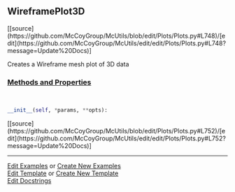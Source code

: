 ## <a id="McUtils.Plots.Plots.WireframePlot3D">WireframePlot3D</a> 
<div class="docs-source-link" markdown="1">
[[source](https://github.com/McCoyGroup/McUtils/blob/edit/Plots/Plots.py#L748)/[edit](https://github.com/McCoyGroup/McUtils/edit/edit/Plots/Plots.py#L748?message=Update%20Docs)]
</div>

Creates a Wireframe mesh plot of 3D data

<div class="collapsible-section">
 <div class="collapsible-section collapsible-section-header" markdown="1">
 
### <a class="collapse-link" data-toggle="collapse" href="#methods">Methods and Properties</a> <a class="float-right" data-toggle="collapse" href="#methods"><i class="fa fa-chevron-down"></i></a>

 </div>
 <div class="collapsible-section collapsible-section-body collapse" id="methods" markdown="1">

<a id="McUtils.Plots.Plots.WireframePlot3D.__init__" class="docs-object-method">&nbsp;</a> 
```python
__init__(self, *params, **opts): 
```
<div class="docs-source-link" markdown="1">
[[source](https://github.com/McCoyGroup/McUtils/blob/edit/Plots/Plots.py#L752)/[edit](https://github.com/McCoyGroup/McUtils/edit/edit/Plots/Plots.py#L752?message=Update%20Docs)]
</div>

 </div>
</div>




___

[Edit Examples](https://github.com/McCoyGroup/McUtils/edit/gh-pages/ci/examples/McUtils/Plots/Plots/WireframePlot3D.md) or 
[Create New Examples](https://github.com/McCoyGroup/McUtils/new/gh-pages/?filename=ci/examples/McUtils/Plots/Plots/WireframePlot3D.md) <br/>
[Edit Template](https://github.com/McCoyGroup/McUtils/edit/gh-pages/ci/docs/McUtils/Plots/Plots/WireframePlot3D.md) or 
[Create New Template](https://github.com/McCoyGroup/McUtils/new/gh-pages/?filename=ci/docs/templates/McUtils/Plots/Plots/WireframePlot3D.md) <br/>
[Edit Docstrings](https://github.com/McCoyGroup/McUtils/edit/edit/Plots/Plots.py#L748?message=Update%20Docs)